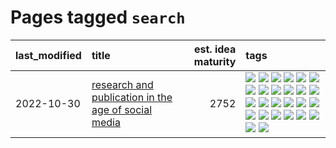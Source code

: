 # Pages tagged `search`

|last_modified|title|est. idea maturity|tags
|:---|:---|---:|:---|
|2022-10-30|[research and publication in the age of social media](../research-and-social.md)|2752|[![](https://img.shields.io/badge/tag-arxiv-deeba9)](../tags/arxiv.md) [![](https://img.shields.io/badge/tag-citation-c456a9)](../tags/citation.md) [![](https://img.shields.io/badge/tag-corrections-d7de4b)](../tags/corrections.md) [![](https://img.shields.io/badge/tag-credit-e54ba1)](../tags/credit.md) [![](https://img.shields.io/badge/tag-curation-426a5f)](../tags/curation.md) [![](https://img.shields.io/badge/tag-discoverability-e3b2c7)](../tags/discoverability.md) [![](https://img.shields.io/badge/tag-discussion-957448)](../tags/discussion.md) [![](https://img.shields.io/badge/tag-feed-dafbc7)](../tags/feed.md) [![](https://img.shields.io/badge/tag-git-7064e0)](../tags/git.md) [![](https://img.shields.io/badge/tag-git-7064e0)](../tags/git.md) [![](https://img.shields.io/badge/tag-historyofscience-6819c6)](../tags/historyofscience.md) [![](https://img.shields.io/badge/tag-mastodon-11772b)](../tags/mastodon.md) [![](https://img.shields.io/badge/tag-openreview-5fba1d)](../tags/openreview.md) [![](https://img.shields.io/badge/tag-paperswithcode-587798)](../tags/paperswithcode.md) [![](https://img.shields.io/badge/tag-platform-2c91b4)](../tags/platform.md) [![](https://img.shields.io/badge/tag-publication-35b163)](../tags/publication.md) [![](https://img.shields.io/badge/tag-reproducibility-d2ea1b)](../tags/reproducibility.md) [![](https://img.shields.io/badge/tag-research-dce8fa)](../tags/research.md) [![](https://img.shields.io/badge/tag-retractions-82f36e)](../tags/retractions.md) [![](https://img.shields.io/badge/tag-search-ac8815)](../tags/search.md) [![](https://img.shields.io/badge/tag-socialmedia-161a53)](../tags/socialmedia.md) [![](https://img.shields.io/badge/tag-stackoverflow-b3194)](../tags/stackoverflow.md) [![](https://img.shields.io/badge/tag-subscription-34720)](../tags/subscription.md) [![](https://img.shields.io/badge/tag-transparency-db71cb)](../tags/transparency.md) [![](https://img.shields.io/badge/tag-twitter-71e862)](../tags/twitter.md) [![](https://img.shields.io/badge/tag-validation-ad342b)](../tags/validation.md)|